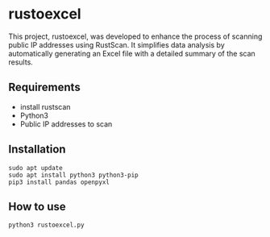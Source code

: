 # rustoexcel
This project, rustoexcel, was developed to enhance the process of scanning public IP addresses using RustScan. It simplifies data analysis by automatically generating an Excel file with a detailed summary of the scan results.
## Requirements
* install rustscan
* Python3
* Public IP addresses to scan

## Installation
```
sudo apt update
sudo apt install python3 python3-pip
pip3 install pandas openpyxl

```

## How to use
```
python3 rustoexcel.py
```
